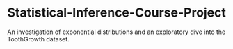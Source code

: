 # Statistical-Inference-Course-Project
An investigation of exponential distributions and an exploratory dive into the ToothGrowth dataset.
